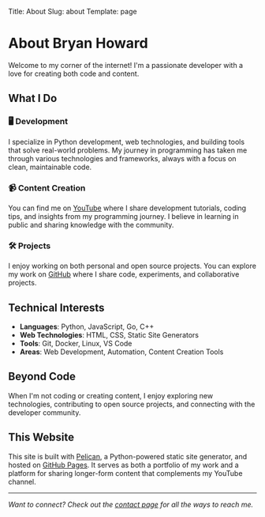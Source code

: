 Title: About
Slug: about
Template: page

# About Bryan Howard

Welcome to my corner of the internet! I'm a passionate developer with a love for creating both code and content.

## What I Do

### 🖥️ Development
I specialize in Python development, web technologies, and building tools that solve real-world problems. My journey in programming has taken me through various technologies and frameworks, always with a focus on clean, maintainable code.

### 📹 Content Creation
You can find me on [YouTube](https://www.youtube.com/@BryanHoward) where I share development tutorials, coding tips, and insights from my programming journey. I believe in learning in public and sharing knowledge with the community.

### 🛠️ Projects
I enjoy working on both personal and open source projects. You can explore my work on [GitHub](https://github.com/bhowiebkr) where I share code, experiments, and collaborative projects.

## Technical Interests

- **Languages**: Python, JavaScript, Go, C++
- **Web Technologies**: HTML, CSS, Static Site Generators
- **Tools**: Git, Docker, Linux, VS Code
- **Areas**: Web Development, Automation, Content Creation Tools

## Beyond Code

When I'm not coding or creating content, I enjoy exploring new technologies, contributing to open source projects, and connecting with the developer community.

## This Website

This site is built with [Pelican](https://getpelican.com/), a Python-powered static site generator, and hosted on [GitHub Pages](https://pages.github.com/). It serves as both a portfolio of my work and a platform for sharing longer-form content that complements my YouTube channel.

---

*Want to connect? Check out the [contact page](/contact/) for all the ways to reach me.*
